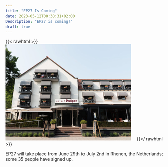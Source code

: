 ```yaml
---
title: "EP27 Is Coming"
date: 2023-05-12T00:38:31+02:00
Description: "EP27 is coming!"
draft: true
---
```

<!-- ![image](/images/hotel-paviljoen.jpg) -->
{{< rawhtml >}}
        <img src="images/hotel-paviljoen.png" class="img-responsive pull-left gap-right" style="padding-right: 1em;" />
{{</ rawhtml >}}

EP27 will take place from June 29th to July 2nd in Rhenen, the Netherlands; some 35 people have signed up.

